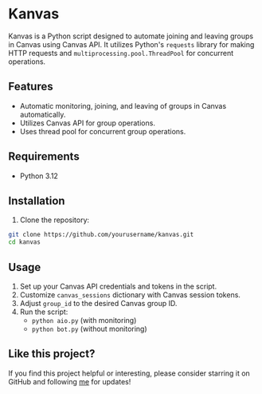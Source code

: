 # Kanvas

Kanvas is a Python script designed to automate joining and leaving groups in Canvas using Canvas API. It utilizes Python's `requests` library for making HTTP requests and `multiprocessing.pool.ThreadPool` for concurrent operations.

## Features

- Automatic monitoring, joining, and leaving of groups in Canvas automatically.
- Utilizes Canvas API for group operations.
- Uses thread pool for concurrent group operations.

## Requirements

- Python 3.12

## Installation

1. Clone the repository:
```bash
git clone https://github.com/yourusername/kanvas.git
cd kanvas
```

## Usage

1. Set up your Canvas API credentials and tokens in the script.
2. Customize `canvas_sessions` dictionary with Canvas session tokens.
3. Adjust `group_id` to the desired Canvas group ID.
4. Run the script: 
    - `python aio.py` (with monitoring)
    - `python bot.py` (without monitoring)

## Like this project?
If you find this project helpful or interesting, please consider starring it on GitHub and following [me](https://github.com/christiancheng15) for updates!
